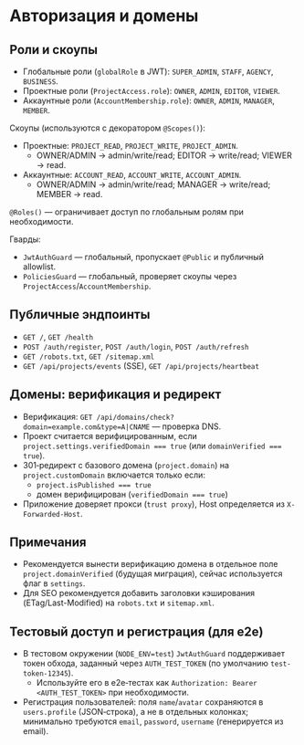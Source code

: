 # Авторизация и домены

## Роли и скоупы

- Глобальные роли (`globalRole` в JWT): `SUPER_ADMIN`, `STAFF`, `AGENCY`, `BUSINESS`.
- Проектные роли (`ProjectAccess.role`): `OWNER`, `ADMIN`, `EDITOR`, `VIEWER`.
- Аккаунтные роли (`AccountMembership.role`): `OWNER`, `ADMIN`, `MANAGER`, `MEMBER`.

Скоупы (используются с декоратором `@Scopes()`):
- Проектные: `PROJECT_READ`, `PROJECT_WRITE`, `PROJECT_ADMIN`.
  - OWNER/ADMIN → admin/write/read; EDITOR → write/read; VIEWER → read.
- Аккаунтные: `ACCOUNT_READ`, `ACCOUNT_WRITE`, `ACCOUNT_ADMIN`.
  - OWNER/ADMIN → admin/write/read; MANAGER → write/read; MEMBER → read.

`@Roles()` — ограничивает доступ по глобальным ролям при необходимости.

Гварды:
- `JwtAuthGuard` — глобальный, пропускает `@Public` и публичный allowlist.
- `PoliciesGuard` — глобальный, проверяет скоупы через `ProjectAccess`/`AccountMembership`.

## Публичные эндпоинты

- `GET /`, `GET /health`
- `POST /auth/register`, `POST /auth/login`, `POST /auth/refresh`
- `GET /robots.txt`, `GET /sitemap.xml`
- `GET /api/projects/events` (SSE), `GET /api/projects/heartbeat`

## Домены: верификация и редирект

- Верификация: `GET /api/domains/check?domain=example.com&type=A|CNAME` — проверка DNS.
- Проект считается верифицированным, если `project.settings.verifiedDomain === true` (или `domainVerified === true`).
- 301‑редирект с базового домена (`project.domain`) на `project.customDomain` включается только если:
  - `project.isPublished === true`
  - домен верифицирован (`verifiedDomain === true`)
- Приложение доверяет прокси (`trust proxy`), Host определяется из `X-Forwarded-Host`.

## Примечания

- Рекомендуется вынести верификацию домена в отдельное поле `project.domainVerified` (будущая миграция), сейчас используется флаг в `settings`.
- Для SEO рекомендуется добавить заголовки кэширования (ETag/Last-Modified) на `robots.txt` и `sitemap.xml`.

## Тестовый доступ и регистрация (для e2e)

- В тестовом окружении (`NODE_ENV=test`) `JwtAuthGuard` поддерживает токен обхода, заданный через `AUTH_TEST_TOKEN` (по умолчанию `test-token-12345`).
  - Используйте его в e2e‑тестах как `Authorization: Bearer <AUTH_TEST_TOKEN>` при необходимости.
- Регистрация пользователей: поля `name`/`avatar` сохраняются в `users.profile` (JSON‑строка), а не в отдельных колонках; минимально требуются `email`, `password`, `username` (генерируется из email).